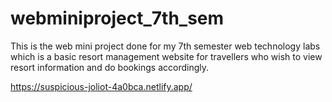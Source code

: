 # webminiproject_7th_sem

This is the web mini project done for my 7th semester web technology labs which is a basic resort management website for travellers who wish to view resort information and do bookings accordingly. 

https://suspicious-joliot-4a0bca.netlify.app/

